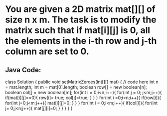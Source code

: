 # You are given a 2D matrix mat[][] of size n x m. The task is to modify the matrix such that if mat[i][j] is 0, all the elements in the i-th row and j-th column are set to 0.

## Java Code:

class Solution {
    public void setMatrixZeroes(int[][] mat) {
        // code here
        int n = mat.length;
        int m = mat[0].length;
        boolean row[] = new boolean[n];
        boolean col[] = new boolean[m];
        for(int i = 0;i<n;i++){
            for(int j = 0; j<m;j++){
                if(mat[i][j]==0){
                    row[i]= true;
                    col[j]=true;
                }
            }
        }
        for(int i =0;i<n;i++){
            if(row[i]){
                for(int j=0;j<m;j++){
                    mat[i][j]=0;
                }
            }
        }
        for(int i = 0;i<m;i++){
            if(col[i]){
                for(int j= 0;j<n;j++){
                    mat[j][i]=0;
                }
            }
        }
    }
}
